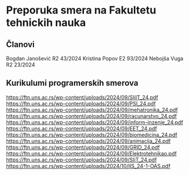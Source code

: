 # Preporuka smera na Fakultetu tehnickih nauka 

## Članovi

Bogdan Janošević R2 43/2024
Kristina Popov Е2 93/2024
Nebojša Vuga R2 23/2024

## Kurikulumi programerskih smerova

https://ftn.uns.ac.rs/wp-content/uploads/2024/09/SIiIT_24.pdf
https://ftn.uns.ac.rs/wp-content/uploads/2024/09/PSI_24.pdf
https://ftn.uns.ac.rs/wp-content/uploads/2024/09/mehatronika_24.pdf
https://ftn.uns.ac.rs/wp-content/uploads/2024/09/racunarstvo_24.pdf
https://ftn.uns.ac.rs/wp-content/uploads/2024/09/inform-inzenje_24.pdf
https://ftn.uns.ac.rs/wp-content/uploads/2024/09/EET_24.pdf
https://ftn.uns.ac.rs/wp-content/uploads/2024/09/biomedicina_24.pdf
https://ftn.uns.ac.rs/wp-content/uploads/2024/09/animacija_24.pdf
https://ftn.uns.ac.rs/wp-content/uploads/2024/09/GRID_24.pdf
https://ftn.uns.ac.rs/wp-content/uploads/2024/09/Elektrotehnikao.pdf
https://ftn.uns.ac.rs/wp-content/uploads/2024/09/SIiT_24.pdf
https://ftn.uns.ac.rs/wp-content/uploads/2024/10/IIS_24-1-OAS.pdf
